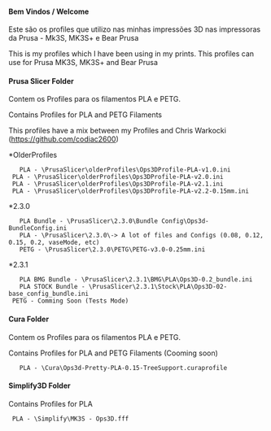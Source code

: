 #### Bem Vindos / Welcome ####

Este são os profiles que utilizo nas minhas impressões 3D nas impressoras da Prusa - Mk3S, MK3S+ e Bear Prusa

This is my profiles which I have been using in my prints. This profiles can use for Prusa MK3S, MK3S+ and Bear Prusa

#### Prusa Slicer Folder ####

Contem os Profiles para os filamentos PLA e PETG.

Contains Profiles for PLA and PETG Filaments

This profiles have a mix between my Profiles and Chris Warkocki (https://github.com/codiac2600)

*OlderProfiles
 ```
 	PLA - \PrusaSlicer\olderProfiles\Ops3DProfile-PLA-v1.0.ini
  PLA - \PrusaSlicer\olderProfiles\Ops3DProfile-PLA-v2.0.ini
  PLA - \PrusaSlicer\olderProfiles\Ops3DProfile-PLA-v2.1.ini
  PLA - \PrusaSlicer\olderProfiles\Ops3DProfile-PLA-v2.2-0.15mm.ini
 ```

*2.3.0
 ```
 	PLA Bundle - \PrusaSlicer\2.3.0\Bundle Config\Ops3d-BundleConfig.ini
 	PLA - \PrusaSlicer\2.3.0\-> A lot of files and Configs (0.08, 0.12, 0.15, 0.2, vaseMode, etc)
 	PETG - \PrusaSlicer\2.3.0\PETG\PETG-v3.0-0.25mm.ini
 ```

*2.3.1
 ```
 	PLA BMG Bundle - \PrusaSlicer\2.3.1\BMG\PLA\Ops3D-0.2_bundle.ini
 	PLA STOCK Bundle - \PrusaSlicer\2.3.1\Stock\PLA\Ops3D-02-base_config_bundle.ini
  PETG - Comming Soon (Tests Mode)
 ```

#### Cura Folder ####

Contem os Profiles para os filamentos PLA e PETG.

Contains Profiles for PLA and PETG Filaments (Cooming soon)

 ```
 	PLA - \Cura\Ops3d-Pretty-PLA-0.15-TreeSupport.curaprofile
 ```


#### Simplify3D Folder ####

Contains Profiles for PLA

```
 PLA - \Simplify\MK3S - Ops3D.fff
```
